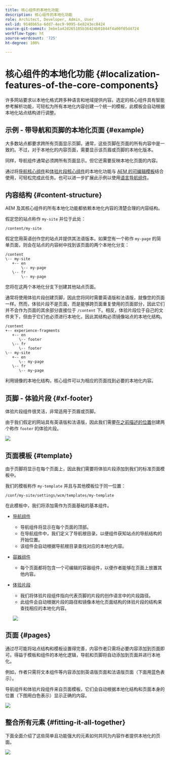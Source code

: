 ```yaml
---
title: 核心组件的本地化功能
description: 核心组件的本地化功能
role: Architect, Developer, Admin, User
exl-id: 9140b65a-6dd7-4ec9-9095-6e8243ec8424
source-git-commit: 3ebe1a42d265185b36424b01844f4a00f05d4724
workflow-type: ht
source-wordcount: '725'
ht-degree: 100%

---
```


# 核心组件的本地化功能 {#localization-features-of-the-core-components}

许多网站要求以本地化格式跨多种语言和地域提供内容。选定的核心组件具有智能参考解析功能，可轻松为所有本地化内容创建一个统一的模板，此模板会自动根据本地化站点结构进行调整。

## 示例 - 带导航和页脚的本地化页面 {#example}

大多数站点都要求跨所有页面显示页脚。通常，这些页脚在页面的所有内容中是一致的。不过，对于本地化的内容页面，需要显示该页眉或页脚的本地化版本。

同样，导航组件通常必须跨所有页面显示。但它还需要反映本地化页面的内容。

通过将[导航核心组件](/help/components/navigation.md)和[体验片段核心组件](/help/components/experience-fragment.md)的本地化功能与 [AEM 的可编辑模板](https://docs.adobe.com/content/help/en/experience-manager-cloud-service/sites/authoring/features/templates.html)结合使用，可轻松完成此任务。也可以进一步扩展此示例以使用[语言导航组件](/help/components/language-navigation.md)。

## 内容结构 {#content-structure}

AEM 及其核心组件的所有本地化功能都依赖本地化内容的清楚合理的内容结构。

假定您的站点称作 `my-site` 并位于此处：

```
/content/my-site
```

假定您用英语创作您的站点并提供其法语版本。如果您有一个称作 `my-page` 的简单页面，则会在站点的内容树中找到该页面的两个本地化分支：

```
/content
\-- my-site
   +-- en
       \-- my-page
   \-- fr
       \-- my-page
```

您将在这两个本地化分支下创建其他站点页面。

通常将使用体验片段创建页脚，因此您将同时需要英语版和法语版，就像您的页面一样。然而，体验片段不是页面，而是能够跨页面重复使用的页面部分，因此它们并不会作为页面的其余部分直接位于 `/content` 下。相反，体验片段位于自己的文件夹下，但由于它们也必须进行本地化，因此其结构必须镜像站点的本地化结构。

```
/content
+-- experience-fragments
   +-- en
      \-- footer
   \-- fr
      \-- footer
\-- my-site
   +-- en
      \-- my-page
   \-- fr
      \-- my-page
```

利用镜像的本地化结构，核心组件可以为相应的页面找到必要的本地化内容。

## 页脚 - 体验片段 {#xf-footer}

体验片段组件很灵活，非常适用于页眉或页脚。

由于我们假定的网站具有英语版和法语版，因此我们需要[在之前描述的位置](#content-structure)创建两个称作 `footer` 的体验片段。

![](/help/assets/screen-shot-2019-09-09-11.08.28.png)

## 页面模板 {#template}

由于页脚将显示在每个页面上，因此我们需要将体验片段添加到我们的标准页面模板中。

我们的模板称作 `my-template` 并且与其他模板位于同一位置：

```
/conf/my-site/settings/wcm/templates/my-template
```

在此模板中，我们将添加需作为页面基础的基本组件。

* [导航组件](/help/components/navigation.md)
   * 导航组件将显示在每个页面的顶部。
   * 在导航组件中，我们定义了导航根目录，以便组件获知站点的导航结构的开始位置。
   * 该组件会自动根据导航根目录查找对应的本地化内容。
* [容器组件](/help/components/container.md)
   * 每个页面都将包含一个可编辑的容器组件，以便作者能够在页面上放置其他内容。
* [体验片段](/help/components/experience-fragment.md)
   * 我们将体验片段组件指向代表页脚的片段的创作语言中的片段路径。
   * 此组件会自动根据片段的路径和镜像本地化页面结构的体验片段的结构来查找相应的本地化内容。

   ![](/help/assets/screen-shot-2019-09-09-11.20.10.png)

## 页面 {#pages}

通过尽可能将站点结构和模板设置得完善，内容作者只需将必要内容添加到页面即可。得益于模板和组件的本地化逻辑，导航和页脚将自动添加到页面并进行本地化。

例如，作者只需将文本组件等内容添加到英语版页面和法语版页面（下面用蓝色表示）。

导航组件和体验片段组件来自页面模板，它们会自动根据本地化结构和页面本身的位置（下图用白色表示）显示正确的内容。

![](/help/assets/screen-shot-2019-09-09-11.22.14.png)

## 整合所有元素 {#fitting-it-all-together}

下面全面介绍了这些简单且功能强大的元素如何共同为内容作者提供本地化的页面。

![](/help/assets/screen-shot-2019-09-09-11.27.58.png)
